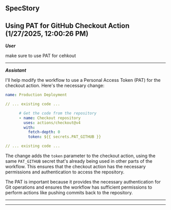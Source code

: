## SpecStory

## Using PAT for GitHub Checkout Action (1/27/2025, 12:00:26 PM)

_**User**_

make sure to use PAT for cehkout

---

_**Assistant**_

I'll help modify the workflow to use a Personal Access Token (PAT) for the checkout action. Here's the necessary change:

```yaml:.github/workflows/deploy-prod.yml
name: Production Deployment

// ... existing code ...

      # Get the code from the repository
      - name: Checkout repository
        uses: actions/checkout@v4
        with:
          fetch-depth: 0
          token: ${{ secrets.PAT_GITHUB }}

// ... existing code ...
```

The change adds the `token` parameter to the checkout action, using the same `PAT_GITHUB` secret that's already being used in other parts of the workflow. This ensures that the checkout action has the necessary permissions and authentication to access the repository.

The PAT is important because it provides the necessary authentication for Git operations and ensures the workflow has sufficient permissions to perform actions like pushing commits back to the repository.

---



---

